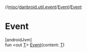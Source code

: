//[misc](../../../index.md)/[danbroid.util.event](../index.md)/[Event](index.md)/[Event](-event.md)

# Event

[androidJvm]\
fun <out [T](index.md)> [Event](-event.md)(content: [T](index.md))
